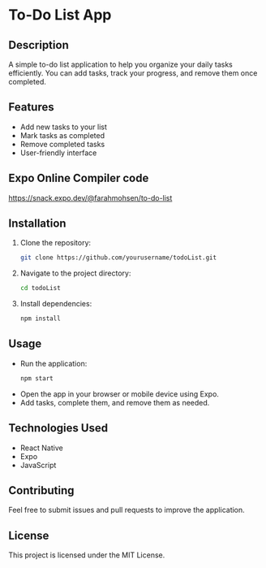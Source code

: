 # To-Do List App

## Description
A simple to-do list application to help you organize your daily tasks efficiently. You can add tasks, track your progress, and remove them once completed.

## Features
- Add new tasks to your list
- Mark tasks as completed
- Remove completed tasks
- User-friendly interface

## Expo Online Compiler code 
https://snack.expo.dev/@farahmohsen/to-do-list


## Installation
1. Clone the repository:
   ```sh
   git clone https://github.com/yourusername/todoList.git
   ```
2. Navigate to the project directory:
   ```sh
   cd todoList
   ```
3. Install dependencies:
   ```sh
   npm install
   ```

## Usage
- Run the application:
   ```sh
   npm start
   ```
- Open the app in your browser or mobile device using Expo.
- Add tasks, complete them, and remove them as needed.

## Technologies Used
- React Native
- Expo
- JavaScript

## Contributing
Feel free to submit issues and pull requests to improve the application.

## License
This project is licensed under the MIT License.






